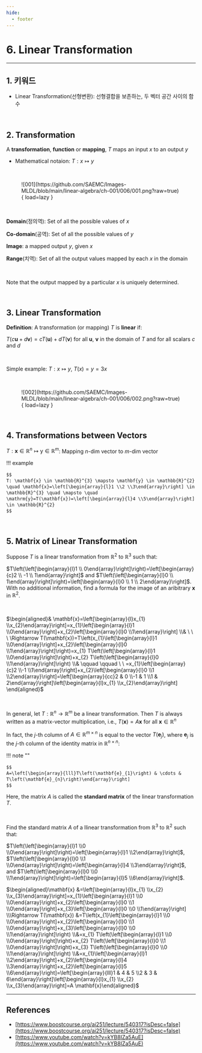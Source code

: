 ```yaml
---
hide:
  - footer
---
```


# 6. Linear Transformation

---

## 1. 키워드

- Linear Transformation(선형변환): 선형결합을 보존하는, 두 벡터 공간 사이의 함수

<br/>

## 2. Transformation

A **transformation**, **function** or **mapping**, $T$ maps an input $x$ to an output $y$

- Mathematical notaion: $T: x \mapsto y$

<br/>

<figure markdown>
  ![001](https://github.com/SAEMC/Images-MLDL/blob/main/linear-algebra/ch-001/006/001.png?raw=true){ load=lazy }
</figure>

<br/>

**Domain**(정의역): Set of all the possible values of $x$

**Co-domain**(공역): Set of all the possible values of $y$

**Image**: a mapped output $y$, given $x$

**Range**(치역): Set of all the output values mapped by each $x$ in the domain

<br/>

Note that the output mapped by a particular $x$ is uniquely determined.

<br/>

## 3. Linear Transformation

**Definition**: A transformation (or mapping) $T$ is **linear** if:

$T(c \mathbf{u}+d \mathbf{v})=c T(\mathbf{u})+d T(\mathbf{v})$ for all $\mathbf{u}$, $\mathbf{v}$ in the domain of $T$ and for all scalars $c$ and $d$

<br/>

Simple example: $T: x \mapsto y$, $T(x)=y=3 x$

<br/>

<figure markdown>
  ![002](https://github.com/SAEMC/Images-MLDL/blob/main/linear-algebra/ch-001/006/002.png?raw=true){ load=lazy }
</figure>

<br/>

## 4. Transformations between Vectors

$T: \mathbf{x} \in \mathbb{R}^{n} \mapsto \mathrm{y} \in \mathbb{R}^{m}$: Mapping $n$-dim vector to $m$-dim vector

!!! example

    $$
    T: \mathbf{x} \in \mathbb{R}^{3} \mapsto \mathbf{y} \in \mathbb{R}^{2} \quad \mathbf{x}=\left[\begin{array}{l}1 \\2 \\3\end{array}\right] \in \mathbb{R}^{3} \quad \mapsto \quad \mathrm{y}=T(\mathbf{x})=\left[\begin{array}{l}4 \\5\end{array}\right] \in \mathbb{R}^{2}
    $$

<br/>

## 5. Matrix of Linear Transformation

Suppose $T$ is a linear transformation from $\mathbb{R}^{2}$ to $\mathbb{R}^{3}$ such that:

$T\left(\left[\begin{array}{l}1 \\ 0\end{array}\right]\right)=\left[\begin{array}{c}2 \\ -1 \\ 1\end{array}\right]$ and $T\left(\left[\begin{array}{l}0 \\ 1\end{array}\right]\right)=\left[\begin{array}{l}0 \\ 1 \\ 2\end{array}\right]$.
With no additional information, find a formula for the image of an aribitrary $\mathbf{x}$ in $\mathbb{R}^{2}$.

<br/>

$\begin{aligned}& \mathbf{x}=\left[\begin{array}{l}x_{1} \\x_{2}\end{array}\right]=x_{1}\left[\begin{array}{l}1 \\0\end{array}\right]+x_{2}\left[\begin{array}{l}0 \\1\end{array}\right] \\& \ \ \ \Rightarrow T(\mathbf{x})=T\left(x_{1}\left[\begin{array}{l}1 \\0\end{array}\right]+x_{2}\left[\begin{array}{l}0 \\1\end{array}\right]\right)=x_{1} T\left(\left[\begin{array}{l}1 \\0\end{array}\right]\right)+x_{2} T\left(\left[\begin{array}{l}0 \\1\end{array}\right]\right) \\& \qquad \qquad \ \ =x_{1}\left[\begin{array}{c}2 \\-1 \\1\end{array}\right]+x_{2}\left[\begin{array}{l}0 \\1 \\2\end{array}\right]=\left[\begin{array}{cc}2 & 0 \\-1 & 1 \\1 & 2\end{array}\right]\left[\begin{array}{l}x_{1} \\x_{2}\end{array}\right] \end{aligned}$

<br/>

In general, let $T: \mathbb{R}^{n} \rightarrow \mathbb{R}^{m}$ be a linear transformation. Then $T$ is always written as a matrix-vector multiplication, i.e., $T(\mathbf{x})=A \mathbf{x}$ for all $\mathbf{x} \in \mathbb{R}^{n}$

In fact, the $j$-th column of $A \in \mathbb{R}^{m \times n}$ is equal to the vector $T\left(\mathbf{e}_{j}\right)$, where $\mathbf{e}_{j}$ is the $j$-th column of the identity matrix in $\mathbb{R}^{n \times n}$:

!!! note ""

    $$
    A=\left[\begin{array}{lll}T\left(\mathbf{e}_{1}\right) & \cdots & T\left(\mathbf{e}_{n}\right)\end{array}\right]
    $$

Here, the matrix $A$ is called the **standard matrix** of the linear transformation $T$.

<br/>

Find the standard matrix $A$ of a llinear transformation from $\mathbb{R}^{3}$ to $\mathbb{R}^{2}$ such that:

$T\left(\left[\begin{array}{l}1 \\0 \\0\end{array}\right]\right)=\left[\begin{array}{l}1 \\2\end{array}\right]$, $T\left(\left[\begin{array}{l}0 \\1 \\0\end{array}\right]\right)=\left[\begin{array}{l}4 \\3\end{array}\right]$, and $T\left(\left[\begin{array}{l}0 \\0 \\1\end{array}\right]\right)=\left[\begin{array}{l}5 \\6\end{array}\right]$.

$\begin{aligned}\mathbf{x} &=\left[\begin{array}{l}x_{1} \\x_{2} \\x_{3}\end{array}\right]=x_{1}\left[\begin{array}{l}1 \\0 \\0\end{array}\right]+x_{2}\left[\begin{array}{l}0 \\1 \\0\end{array}\right]+x_{3}\left[\begin{array}{l}0 \\0 \\1\end{array}\right] \\\Rightarrow T(\mathbf{x}) &=T\left(x_{1}\left[\begin{array}{l}1 \\0 \\0\end{array}\right]+x_{2}\left[\begin{array}{l}0 \\1 \\0\end{array}\right]+x_{3}\left[\begin{array}{l}0 \\0 \\1\end{array}\right]\right) \\&=x_{1} T\left(\left[\begin{array}{l}1 \\0 \\0\end{array}\right]\right)+x_{2} T\left(\left[\begin{array}{l}0 \\1 \\0\end{array}\right]\right)+x_{3} T\left(\left[\begin{array}{l}0 \\0 \\1\end{array}\right]\right) \\&=x_{1}\left[\begin{array}{l}1 \\2\end{array}\right]+x_{2}\left[\begin{array}{l}4 \\3\end{array}\right]+x_{2}\left[\begin{array}{l}5 \\6\end{array}\right]=\left[\begin{array}{lll}1 & 4 & 5 \\2 & 3 & 6\end{array}\right]\left[\begin{array}{l}x_{1} \\x_{2} \\x_{3}\end{array}\right]=A \mathbf{x}\end{aligned}$

---

## References

- [https://www.boostcourse.org/ai251/lecture/540317?isDesc=false](https://www.boostcourse.org/ai251/lecture/540317?isDesc=false)
- [https://www.youtube.com/watch?v=kYB8IZa5AuE](https://www.youtube.com/watch?v=kYB8IZa5AuE)
